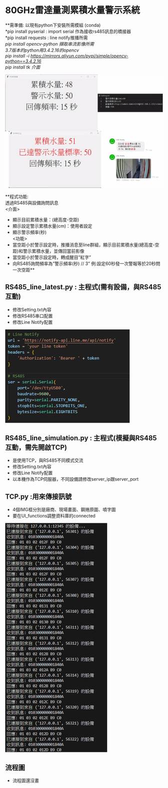﻿# **80GHz雷達量測累積水量警示系統**

 **需準備:
以現有python下安裝所需模組 (conda)    
*pip install pyserial : import serial 作為接收rs485訊息的橋接器    
*pip install requests : line notify推播所需    
*pip install opencv-python 擷取串流影像所需    
3.7版本的python用3.4.2.16的opencv    
pip install -i https://mirrors.aliyun.com/pypi/simple/opencv-python==3.4.2.16    
*pip install tk 介面**

![image](https://github.com/MojitoBen/ACE_0324_/blob/main/80Ghz_radar_RS485/readimg/merge.jpg)

**程式功能:    
透過RS485與設備詢問訊息    
<介面>    
* 顯示目前累積水量：(總高度-空距)    
* 顯示設定警示累積水量(cm)：使用者設定    
* 顯示警示頻率(秒)    
<功能>    
* 當空距小於警示設定時，推播消息至line群組，顯示目前累積水量(總高度-空距)和警示累積水量，並傳回當前影像    
* 當空距小於警示設定時，轉成醒目”紅字”    
* 向RS485詢問頻率為”警示頻率(秒) // 3” 例:設定60秒發一次警報等於20秒問一次空距**

## RS485_line_latest.py : 主程式(需有設備，與RS485互動)

* 修改Setting.txt內容
* 修改RS485串口配置
* 修改Line Notify配置

![image](https://github.com/MojitoBen/ACE_0324_/blob/main/80Ghz_radar_RS485/readimg/parameter.png)

## RS485_line_simulation.py  : 主程式(模擬與RS485互動，需先開啟TCP)

* 是使用TCP，與RS485不同模式交流
* 修改Setting.txt內容
* 修改Line Notify配置
* 以本機作為TCP伺服器，不同設備請修改server_ip跟server_port

## TCP.py :用來傳接訊號

* 4個IMG框分別是廠商、現場畫面、鋼捲原圖、噴字圖
* 要在UI_functions調整資料庫的connected

![image](https://github.com/MojitoBen/ACE_0324_/blob/main/80Ghz_radar_RS485/readimg/TCP.png)

## 流程圖

* 流程圖還沒畫




